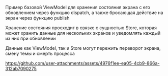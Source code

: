 Пример базовой ViewModel для хранения состояния экрана c его обновлением через функцию dispatch, а также бросающая действие на экран через функцию publish 

Хранение состояния просходит в связке с сущностью Store, которая может хранить данные для нескольких экранов и уведомлять каждый из них при обновлении

Данные как ViewModel, так и Store могут пережить переворот экрана, смену темы и смерть процесса 

https://github.com/user-attachments/assets/4976f1ee-ea05-4cb9-866a-312ab7090275
